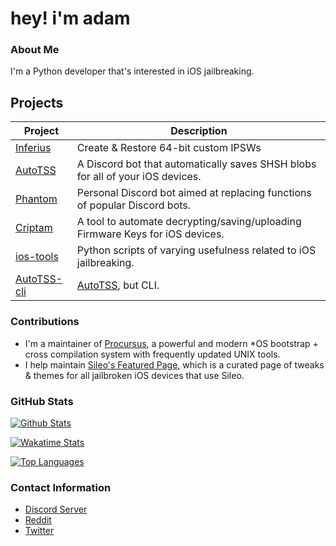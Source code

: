 # hey! i'm adam

### About Me
I'm a Python developer that's interested in iOS jailbreaking.

## Projects
| Project                                                   | Description                                                                    |
|-----------------------------------------------------------|--------------------------------------------------------------------------------|
| [Inferius](https://github.com/m1stadev/Inferius)          | Create & Restore 64-bit custom IPSWs                                           |
| [AutoTSS](https://github.com/m1stadev/AutoTSS)            | A Discord bot that automatically saves SHSH blobs for all of your iOS devices. |
| [Phantom](https://github.com/m1stadev/Phantom)            | Personal Discord bot aimed at replacing functions of popular Discord bots.     |
| [Criptam](https://github.com/m1stadev/Criptam)            | A tool to automate decrypting/saving/uploading Firmware Keys for iOS devices.  |
| [ios-tools](https://github.com/m1stadev/ios-tools)        | Python scripts of varying usefulness related to iOS jailbreaking.              |
| [AutoTSS-cli](https://github.com/m1stadev/autotss-cli)    | [AutoTSS](https://github.com/m1stadev/AutoTSS), but CLI.                       |

### Contributions
- I'm a maintainer of [Procursus](https://github.com/ProcursusTeam/Procursus), a powerful and modern *OS bootstrap + cross compilation system with frequently updated UNIX tools.
- I help maintain [Sileo's Featured Page](https://github.com/Sileo/featuredpage), which is a curated page of tweaks & themes for all jailbroken iOS devices that use Sileo.

### GitHub Stats

[![Github Stats](https://github-readme-stats.vercel.app/api?username=m1stadev&show_icons=true&count_private=true&theme=dark)](https://github.com/m1stadev)

[![Wakatime Stats](https://github-readme-stats.vercel.app/api/wakatime?username=m1stadev&theme=dark)](https://github.com/m1stadev)

[![Top Languages](https://github-readme-stats.vercel.app/api/top-langs/?username=m1stadev&layout=compact&langs_count=6&hide=assembly&theme=dark)](https://github.com/m1stadev)

### Contact Information
- [Discord Server](https://m1sta.xyz/discord)
- [Reddit](https://m1sta.xyz/reddit)
- [Twitter](https://m1sta.xyz/twitter)
